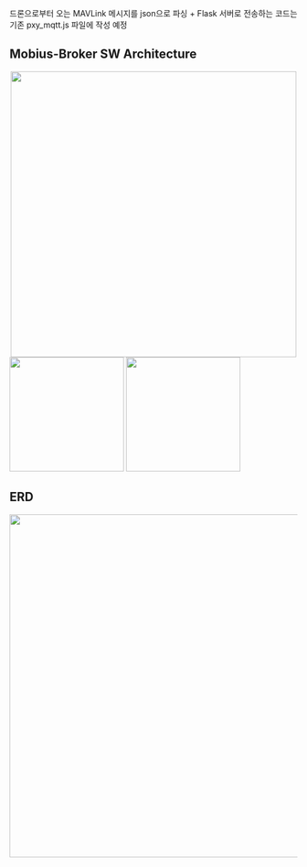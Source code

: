 드론으로부터 오는 MAVLink 메시지를 json으로 파싱 + Flask 서버로 전송하는 코드는 기존 pxy_mqtt.js 파일에 작성 예정

## Mobius-Broker SW Architecture
<div align="center">
<img src="https://user-images.githubusercontent.com/29790334/28245393-a1159d5e-6a40-11e7-8948-4262bf29c371.png" width="500"/>
</div>

<img src="https://github.com/user-attachments/assets/49a2f024-1e4e-4b19-8579-2e65380fa9a7" width="200" height="200"/>
<img src="https://github.com/user-attachments/assets/59ca51a8-9a2f-4707-9bef-42431265e9d4" width="200" height="200"/>

## ERD
<img src="https://github.com/user-attachments/assets/afd58f80-bf7b-4f7c-bb17-fde8eb431d20" width="1200" height="600"/>
